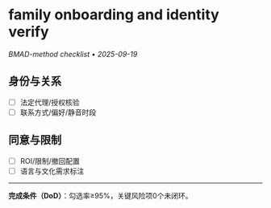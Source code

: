 # family onboarding and identity verify

_BMAD-method checklist • 2025-09-19_

## 身份与关系

- [ ] 法定代理/授权核验
- [ ] 联系方式/偏好/静音时段

## 同意与限制

- [ ] ROI/限制/撤回配置
- [ ] 语言与文化需求标注

---

**完成条件（DoD）**：勾选率≥95%，关键风险项0个未闭环。
